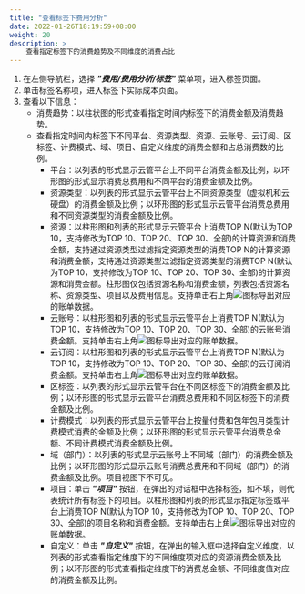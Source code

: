 ```yaml
---
title: "查看标签下费用分析"
date: 2022-01-26T18:19:59+08:00
weight: 20
description: >
    查看指定标签下的消费趋势及不同维度的消费占比
---
```


1. 在左侧导航栏，选择 **_"费用/费用分析/标签"_** 菜单项，进入标签页面。
2. 单击标签名称项，进入标签下实际成本页面。
3. 查看以下信息：
    - 消费趋势：以柱状图的形式查看指定时间内标签下的消费金额及消费趋势。
    - 查看指定时间内标签下不同平台、资源类型、资源、云账号、云订阅、区标签、计费模式、域、项目、自定义维度的消费金额和占总消费数的比例。
        - 平台：以列表的形式显示云管平台上不同平台消费金额及比例，以环形图的形式显示消费总费用和不同平台的消费金额及比例。
        - 资源类型：以列表的形式显示云管平台上不同资源类型（虚拟机和云硬盘）的消费金额及比例；以环形图的形式显示云管平台消费总费用和不同资源类型的消费金额及比例。
        - 资源：以柱形图和列表的形式显示云管平台上消费TOP N(默认为TOP 10，支持修改为TOP 10、TOP 20、TOP 30、全部)的计算资源和消费金额，支持通过资源类型过滤指定资源类型的消费TOP N的计算资源和消费金额，支持通过资源类型过滤指定资源类型的消费TOP N(默认为TOP 10，支持修改为TOP 10、TOP 20、TOP 30、全部)的计算资源和消费金额。柱形图仅包括资源名称和消费金额，列表包括资源名称、资源类型、项目以及费用信息。支持单击右上角![](../../../../images/download.png)图标导出对应的账单数据。
        - 云账号：以柱形图和列表的形式显示云管平台上消费TOP N(默认为TOP 10，支持修改为TOP 10、TOP 20、TOP 30、全部)的云账号消费金额。支持单击右上角![](../../../../images/download.png)图标导出对应的账单数据。
        - 云订阅：以柱形图和列表的形式显示云管平台上消费TOP N(默认为TOP 10，支持修改为TOP 10、TOP 20、TOP 30、全部)的云订阅消费金额。支持单击右上角![](../../../../images/download.png)图标导出对应的账单数据。
        - 区标签：以列表的形式显示云管平台在不同区标签下的消费金额及比例；以环形图的形式显示云管平台消费总费用和不同区标签下的消费金额及比例。
        - 计费模式：以列表的形式显示云管平台上按量付费和包年包月类型计费模式消费的金额及比例；以环形图的形式显示云管平台消费总金额、不同计费模式消费金额及比例。
        - 域（部门）：以列表的形式显示云账号上不同域（部门）的消费金额及比例；以环形图的形式显示云账号消费总费用和不同域（部门）的消费金额及比例。项目视图下不可见。
        - 项目：单击 **_"项目"_** 按钮，在弹出的对话框中选择标签，如不填，则代表统计所有标签下的项目。以柱形图和列表的形式显示指定标签或平台上消费TOP N(默认为TOP 10，支持修改为TOP 10、TOP 20、TOP 30、全部)的项目名称和消费金额。支持单击右上角![](../../../../images/download.png)图标导出对应的账单数据。
        - 自定义：单击 **_"自定义"_** 按钮，在弹出的输入框中选择自定义维度，以列表的形式查看指定维度下的不同维度项对应的资源消费金额及比例；以环形图的形式查看指定维度下的消费总金额、不同维度值对应的消费金额及比例。

